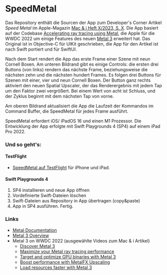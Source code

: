# SpeedMetal

Das Repository enthält die Sourcen der App zum Developer's Corner Artikel _Speed Metal_ im Apple-Magazin [Mac & i Heft X/2023, S. X](). Die App basiert auf der Codebase [Accelerating ray tracing using Metal](https://developer.apple.com/documentation/metal/metal_sample_code_library/accelerating_ray_tracing_using_metal), die Apple für die WWDC 2022 um einige Features des neuen [Metal 3](https://developer.apple.com/metal/) erweitert hat. Das Original ist in Objective-C für UIKit geschrieben, die App für den Artikel ist nach Swift portiert und für SwiftUI.

Nach dem Start rendert die App das erste Frame einer Szene mit neun Cornell Boxen. Am unteren Bildrand gibt es einige Controls: die ersten drei Buttons (von links) rendern das nächste Frame, beziehungsweise die nächsten zehn und die nächsten hundert Frames. Es folgen drei Buttons für Szenen mit einer, vier und neun Cornell Boxen. Der Button ganz rechts aktiviert den neuen Spatial Upscaler, der das Renderergebnis mit jedem Tap um den Faktor zwei vergrößert. Bei einem Wert von acht ist Schluss, und der Zyklus beginnt mit dem nächsten Tap von vorne.

Am oberen Bildrand aktualisiert die App die Laufzeit der Kommandos im Command Buffer, die SpeedMetal für jedes Frame ausführt.

SpeedMetal erfordert iOS/ iPadOS 16 und einen M1 Prozessor. Die Entwicklung der App erfolgte mit Swift Playgrounds 4 (SP4) auf einem iPad Pro 2022.

### Und so geht's:

#### TestFlight
- [SpeedMetal auf TestFlight]() für iPhone und iPad.

#### Swift Playgrounds 4
1. SP4 installieren und neue App öffnen
2. Vordefinierte Swift-Dateien löschen
3. Swift-Dateien aus Repository in App übertragen (copy&paste)
4. App in SP4 ausführen. Fertig.

### Links
- [Metal Documentation](https://developer.apple.com/documentation/metal)
- [Metal 3 Overview](https://developer.apple.com/metal/)
- Metal 3 on WWDC 2022 (ausgewählte Videos zum Mac & i Artikel)
  - [Discover Metal 3](https://developer.apple.com/videos/play/wwdc2022/10066/)
  - [Maximize your Metal ray tracing performance](https://developer.apple.com/videos/play/wwdc2022/10105/)
  - [Target and optimize GPU binaries with Metal 3](https://developer.apple.com/videos/play/wwdc2022/10102/)
  - [Boost performance with MetalFX Upscaling](https://developer.apple.com/videos/play/wwdc2022/10103/)
  - [Load resources faster with Metal 3](https://developer.apple.com/videos/play/wwdc2022/10104/)
